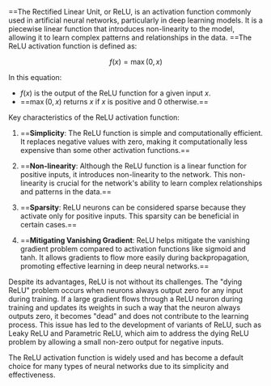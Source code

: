 ==The Rectified Linear Unit, or ReLU, is an activation function commonly used in artificial neural networks, particularly in deep learning models. It is a piecewise linear function that introduces non-linearity to the model, allowing it to learn complex patterns and relationships in the data. ==The ReLU activation function is defined as:

$$f(x) = \max(0, x)$$

In this equation:
- $f(x)$ is the output of the ReLU function for a given input $x$.
- ==$\max(0, x)$ returns $x$ if $x$ is positive and 0 otherwise.==

Key characteristics of the ReLU activation function:

1. ==**Simplicity**: The ReLU function is simple and computationally efficient. It replaces negative values with zero, making it computationally less expensive than some other activation functions.==

2. ==**Non-linearity**: Although the ReLU function is a linear function for positive inputs, it introduces non-linearity to the network. This non-linearity is crucial for the network's ability to learn complex relationships and patterns in the data.==

3. ==**Sparsity**: ReLU neurons can be considered sparse because they activate only for positive inputs. This sparsity can be beneficial in certain cases.==

4. ==**Mitigating Vanishing Gradient**: ReLU helps mitigate the vanishing gradient problem compared to activation functions like sigmoid and tanh. It allows gradients to flow more easily during backpropagation, promoting effective learning in deep neural networks.==

Despite its advantages, ReLU is not without its challenges. The "dying ReLU" problem occurs when neurons always output zero for any input during training. If a large gradient flows through a ReLU neuron during training and updates its weights in such a way that the neuron always outputs zero, it becomes "dead" and does not contribute to the learning process. This issue has led to the development of variants of ReLU, such as Leaky ReLU and Parametric ReLU, which aim to address the dying ReLU problem by allowing a small non-zero output for negative inputs.

The ReLU activation function is widely used and has become a default choice for many types of neural networks due to its simplicity and effectiveness.